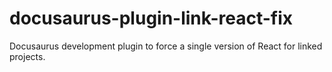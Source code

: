 # docusaurus-plugin-link-react-fix

Docusaurus development plugin to force a single version of React for linked projects.
